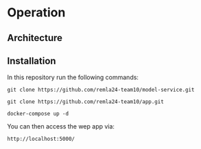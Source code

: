 # Operation

## Architecture


## Installation

In this repository run the following commands:

```
git clone https://github.com/remla24-team10/model-service.git
```

```
git clone https://github.com/remla24-team10/app.git
```

```
docker-compose up -d
```

You can then access the wep app via:

```
http://localhost:5000/
```

[//]: # (# This README should introduce your highlevel architecture and that links to the corresponding repositories, so visitors can easily understand your project and find all relevant information. )
